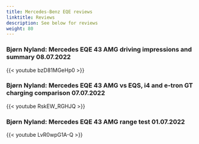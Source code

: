 ```yaml
---
title: Mercedes-Benz EQE reviews
linktitle: Reviews
description: See below for reviews
weight: 80
---
```

### Bjørn Nyland: Mercedes EQE 43 AMG driving impressions and summary 08.07.2022

{{< youtube bzD81MGeHp0 >}}
### Bjørn Nyland: Mercedes EQE 43 AMG vs EQS, i4 and e-tron GT charging comparison 07.07.2022

{{< youtube RskEW_RGHJQ >}}
### Bjørn Nyland: Mercedes EQE 43 AMG range test 01.07.2022

{{< youtube LvR0wpG1A-Q >}}
